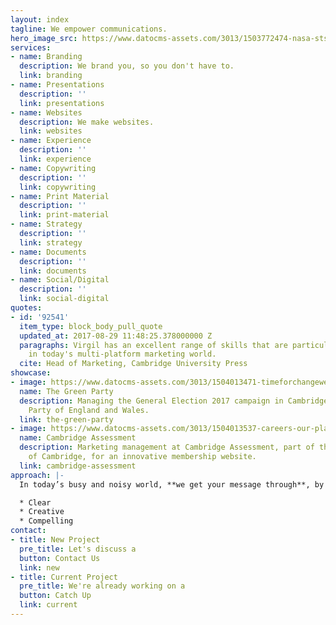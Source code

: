 ```yaml
---
layout: index
tagline: We empower communications.
hero_image_src: https://www.datocms-assets.com/3013/1503772474-nasa-sts130-s-043-2.png
services:
- name: Branding
  description: We brand you, so you don't have to.
  link: branding
- name: Presentations
  description: ''
  link: presentations
- name: Websites
  description: We make websites.
  link: websites
- name: Experience
  description: ''
  link: experience
- name: Copywriting
  description: ''
  link: copywriting
- name: Print Material
  description: ''
  link: print-material
- name: Strategy
  description: ''
  link: strategy
- name: Documents
  description: ''
  link: documents
- name: Social/Digital
  description: ''
  link: social-digital
quotes:
- id: '92541'
  item_type: block_body_pull_quote
  updated_at: 2017-08-29 11:48:25.378000000 Z
  paragraphs: Virgil has an excellent range of skills that are particularly relevant
    in today's multi-platform marketing world.
  cite: Head of Marketing, Cambridge University Press
showcase:
- image: https://www.datocms-assets.com/3013/1504013471-timeforchangeweb.jpg
  name: The Green Party
  description: Managing the General Election 2017 campaign in Cambridge for the Green
    Party of England and Wales.
  link: the-green-party
- image: https://www.datocms-assets.com/3013/1504013537-careers-our-places-page-1.jpg
  name: Cambridge Assessment
  description: Marketing management at Cambridge Assessment, part of the University
    of Cambridge, for an innovative membership website.
  link: cambridge-assessment
approach: |-
  In today’s busy and noisy world, **we get your message through**, by making it –

  * Clear
  * Creative
  * Compelling
contact:
- title: New Project
  pre_title: Let's discuss a
  button: Contact Us
  link: new
- title: Current Project
  pre_title: We're already working on a
  button: Catch Up
  link: current
---
```


